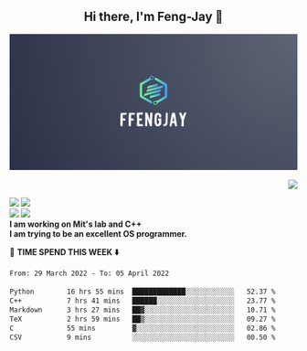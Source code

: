 <h2 align="center"> Hi there, I'm Feng-Jay 👋 </h2>  

![](https://github.com/Feng-Jay/DataStruct/blob/master/Image/1.png)  

<img align="right" src="https://github-readme-stats.vercel.app/api?username=Feng-Jay&show_icons=true&icon_color=CE1D2D&text_color=718096&bg_color=ffffff&hide_title=true" />


&emsp;

![](https://visitor-badge.glitch.me/badge?page_id=Feng-Jay.readme)
![](https://img.shields.io/badge/Concentrate-Cpp-blue)  
![](https://img.shields.io/badge/Rust-primer-orange)
![](https://img.shields.io/badge/Target-OS-9cf)  
**I am working on Mit's lab and C++**  
**I am trying to be an excellent OS programmer.**  


📘 **TIME SPEND THIS WEEK ⬇️**
<!--START_SECTION:waka-->

```text
From: 29 March 2022 - To: 05 April 2022

Python        16 hrs 55 mins  █████████████░░░░░░░░░░░░   52.37 %
C++           7 hrs 41 mins   ██████░░░░░░░░░░░░░░░░░░░   23.77 %
Markdown      3 hrs 27 mins   ██▓░░░░░░░░░░░░░░░░░░░░░░   10.71 %
TeX           2 hrs 59 mins   ██▒░░░░░░░░░░░░░░░░░░░░░░   09.27 %
C             55 mins         ▓░░░░░░░░░░░░░░░░░░░░░░░░   02.86 %
CSV           9 mins          ░░░░░░░░░░░░░░░░░░░░░░░░░   00.50 %
```

<!--END_SECTION:waka-->
